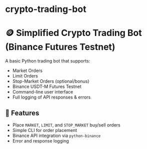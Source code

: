 # crypto-trading-bot
# 🪙 Simplified Crypto Trading Bot (Binance Futures Testnet)

A basic Python trading bot that supports:

- Market Orders
- Limit Orders
- Stop-Market Orders (optional/bonus)
- Binance USDT-M Futures Testnet
- Command-line user interface
- Full logging of API responses & errors

## 🚀 Features

- Place `MARKET`, `LIMIT`, and `STOP_MARKET` buy/sell orders
- Simple CLI for order placement
- Binance API integration via `python-binance`
- Error and response logging

